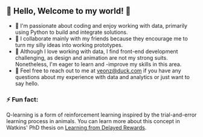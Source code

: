 ## 🦊 Hello, Welcome to my world! 🦊
- 🔭 I'm passionate about coding and enjoy working with data, primarily using Python to build and integrate solutions.
- 👯 I collaborate mainly with my friends because they encourage me to turn my silly ideas into working prototypes.
- 🤔 Although I love working with data, I find front-end development challenging, as design and animation are not my strong suits. Nonetheless, I'm eager to learn and -improve my skills in this area.
- 💬 Feel free to reach out to me at veonz@duck.com if you have any questions about my experience with data and analytics or just want to say hello.
### ⚡ Fun fact:
Q-learning is a form of reinforcement learning inspired by the trial-and-error learning process in animals. You can learn more about this concept in Watkins' PhD thesis on <a href=https://www.cs.rhul.ac.uk/~chrisw/new_thesis.pdf>Learning from Delayed Rewards</a>.
